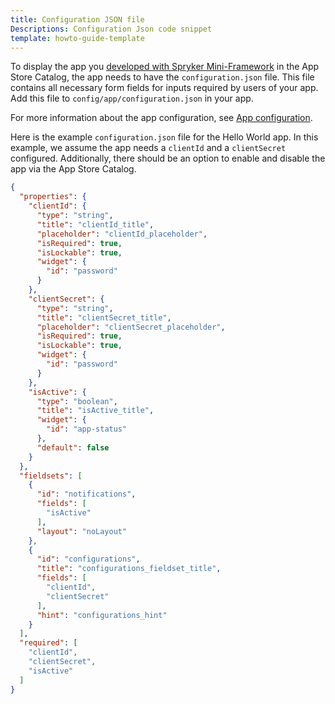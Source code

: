 ```yaml
---
title: Configuration JSON file
Descriptions: Configuration Json code snippet
template: howto-guide-template
---
```

To display the app you [developed with Spryker Mini-Framework](/docs/acp/user/develop-an-app/develop-an-app.html) in the App Store Catalog, the app needs to have the `configuration.json` file. This file contains all necessary form fields for inputs required by users of your app. Add this file to `config/app/configuration.json` in your app.

For more information about the app configuration, see [App configuration](/docs/acp/user/app-configuration.html).

Here is the example `configuration.json` file for the Hello World app. In this example, we assume the app needs a `clientId` and a `clientSecret` configured. Additionally, there should be an option to enable and disable the app via the App Store Catalog.


```json
{
  "properties": {
    "clientId": {
      "type": "string",
      "title": "clientId_title",
      "placeholder": "clientId_placeholder",
      "isRequired": true,
      "isLockable": true,
      "widget": {
        "id": "password"
      }
    },
    "clientSecret": {
      "type": "string",
      "title": "clientSecret_title",
      "placeholder": "clientSecret_placeholder",
      "isRequired": true,
      "isLockable": true,
      "widget": {
        "id": "password"
      }
    },
    "isActive": {
      "type": "boolean",
      "title": "isActive_title",
      "widget": {
        "id": "app-status"
      },
      "default": false
    }
  },
  "fieldsets": [
    {
      "id": "notifications",
      "fields": [
        "isActive"
      ],
      "layout": "noLayout"
    },
    {
      "id": "configurations",
      "title": "configurations_fieldset_title",
      "fields": [
        "clientId",
        "clientSecret"
      ],
      "hint": "configurations_hint"
    }
  ],
  "required": [
    "clientId",
    "clientSecret",
    "isActive"
  ]
}
```
